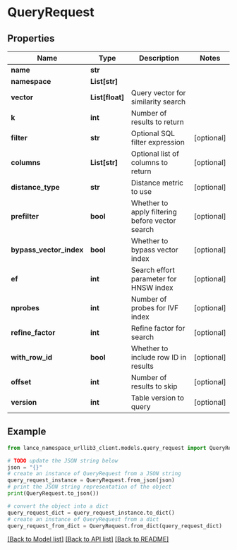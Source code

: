 # QueryRequest


## Properties

Name | Type | Description | Notes
------------ | ------------- | ------------- | -------------
**name** | **str** |  | 
**namespace** | **List[str]** |  | 
**vector** | **List[float]** | Query vector for similarity search | 
**k** | **int** | Number of results to return | 
**filter** | **str** | Optional SQL filter expression | [optional] 
**columns** | **List[str]** | Optional list of columns to return | [optional] 
**distance_type** | **str** | Distance metric to use | [optional] 
**prefilter** | **bool** | Whether to apply filtering before vector search | [optional] 
**bypass_vector_index** | **bool** | Whether to bypass vector index | [optional] 
**ef** | **int** | Search effort parameter for HNSW index | [optional] 
**nprobes** | **int** | Number of probes for IVF index | [optional] 
**refine_factor** | **int** | Refine factor for search | [optional] 
**with_row_id** | **bool** | Whether to include row ID in results | [optional] 
**offset** | **int** | Number of results to skip | [optional] 
**version** | **int** | Table version to query | [optional] 

## Example

```python
from lance_namespace_urllib3_client.models.query_request import QueryRequest

# TODO update the JSON string below
json = "{}"
# create an instance of QueryRequest from a JSON string
query_request_instance = QueryRequest.from_json(json)
# print the JSON string representation of the object
print(QueryRequest.to_json())

# convert the object into a dict
query_request_dict = query_request_instance.to_dict()
# create an instance of QueryRequest from a dict
query_request_from_dict = QueryRequest.from_dict(query_request_dict)
```
[[Back to Model list]](../README.md#documentation-for-models) [[Back to API list]](../README.md#documentation-for-api-endpoints) [[Back to README]](../README.md)



